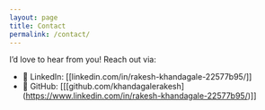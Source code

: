 ```yaml
---
layout: page
title: Contact
permalink: /contact/
---
```


I’d love to hear from you! Reach out via:

- 💼 LinkedIn: [\[linkedin.com/in/rakesh-khandagale-22577b95/]]
- 🐙 GitHub: [\[[github.com/khandagalerakesh\](https://www.linkedin.com/in/rakesh-khandagale-22577b95/)]]
